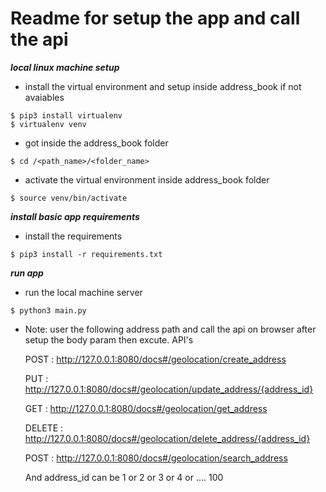 # Readme for setup the app and call the api


***local linux machine setup***

* install the virtual environment and setup inside address_book if not avaiables
```
$ pip3 install virtualenv
$ virtualenv venv
```

* got inside the address_book folder
```
$ cd /<path_name>/<folder_name>
```

* activate the virtual environment inside address_book folder
```
$ source venv/bin/activate
``` 

***install basic app requirements***

* install the requirements
```
$ pip3 install -r requirements.txt
```

***run app***
* run the local machine server
```
$ python3 main.py
```

* Note: user the following address path and call the api on browser after setup the body param then excute.
   API's

   POST :   http://127.0.0.1:8080/docs#/geolocation/create_address

   PUT  :   http://127.0.0.1:8080/docs#/geolocation/update_address/{address_id}

   GET  :   http://127.0.0.1:8080/docs#/geolocation/get_address
   
   DELETE : http://127.0.0.1:8080/docs#/geolocation/delete_address/{address_id}

   POST :   http://127.0.0.1:8080/docs#/geolocation/search_address

   And address_id can be 1 or 2 or 3 or 4 or .... 100